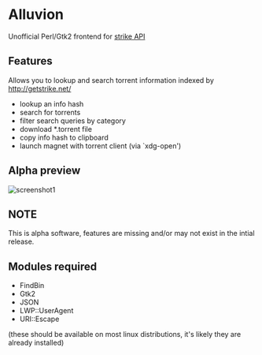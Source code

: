 # Alluvion
Unofficial Perl/Gtk2 frontend for [strike API](https://getstrike.net/api/)

## Features
Allows you to lookup and search torrent information indexed by http://getstrike.net/
* lookup an info hash
* search for torrents
* filter search queries by category
* download *.torrent file
* copy info hash to clipboard
* launch magnet with torrent client (via `xdg-open')

## Alpha preview
![screenshot1](https://cloud.githubusercontent.com/assets/1535179/7045128/e34d9942-ddf2-11e4-87ff-20daf1185a39.png)

## NOTE
This is alpha software, features are missing and/or may not exist in the intial release.

## Modules required
* FindBin
* Gtk2
* JSON
* LWP::UserAgent
* URI::Escape

(these should be available on most linux distributions, it's likely they are already installed) 
